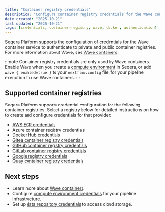 ```yaml
---
title: "Container registry credentials"
description: "Configure container registry credentials for the Wave container service in Seqera Platform."
date created: "2025-10-21"
last updated: "2025-10-21"
tags: [credentials, container-registry, wave, docker, authentication]
---
```


Seqera Platform supports the configuration of credentials for the Wave container service to authenticate to private and public container registries. For more information about Wave, see [Wave containers](https://docs.seqera.io/wave).

:::note
Container registry credentials are only used by Wave containers. Enable Wave when you create a [compute environment](../compute-envs/overview) in Seqera, or add `wave { enabled=true }` to your `nextflow.config` file, for your pipeline execution to use Wave containers.
:::

## Supported container registries

Seqera Platform supports credential configuration for the following container registries. Select a registry below for detailed instructions on how to create and configure credentials for that provider:

- [AWS ECR credentials](./aws_registry_credentials.md)
- [Azure container registry credentials](./azure_registry_credentials.md)
- [Docker Hub credentials](./docker_hub_registry_credentials.md)
- [Gitea container registry credentials](./gitea_registry_credentials.md)
- [GitHub container registry credentials](./github_registry_credentials.md)
- [GitLab container registry credentials](./gitlab_registry_credentials.md)
- [Google registry credentials](./google_registry_credentials.md)
- [Quay container registry credentials](./quay_registry_credentials.md)

## Next steps

- Learn more about [Wave containers](https://docs.seqera.io/wave/provisioning).
- Configure [compute environment credentials](../compute-envs/overview.md) for your pipeline infrastructure.
- Set up [data repository credentials](./data_repositories.md) to access cloud storage.
